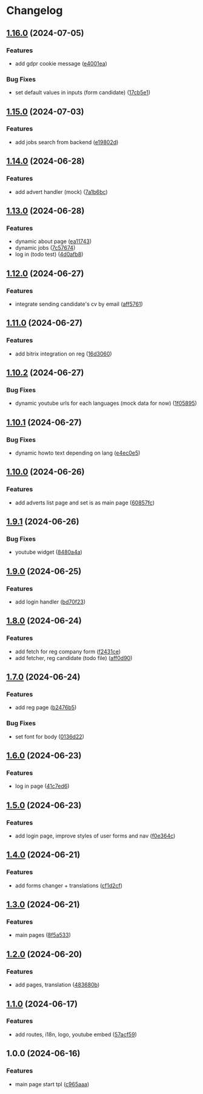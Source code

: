 # Changelog

## [1.16.0](https://github.com/avieljobs/front-web/compare/v1.15.0...v1.16.0) (2024-07-05)


### Features

* add gdpr cookie message ([e4001ea](https://github.com/avieljobs/front-web/commit/e4001eaca6b6334a92fe703ee6b415a321ca17df))


### Bug Fixes

* set default values in inputs (form candidate) ([17cb5e1](https://github.com/avieljobs/front-web/commit/17cb5e1c1acb6d75d777b0546d27ac5de5005852))

## [1.15.0](https://github.com/avieljobs/front-web/compare/v1.14.0...v1.15.0) (2024-07-03)


### Features

* add jobs search from backend ([e19802d](https://github.com/avieljobs/front-web/commit/e19802d3e6e55ee629a16456f49a5c12a988b62f))

## [1.14.0](https://github.com/avieljobs/front-web/compare/v1.13.0...v1.14.0) (2024-06-28)


### Features

* add advert handler (mock) ([7a1b6bc](https://github.com/avieljobs/front-web/commit/7a1b6bc576f2592055202b61427509a54d4f830b))

## [1.13.0](https://github.com/avieljobs/front-web/compare/v1.12.0...v1.13.0) (2024-06-28)


### Features

* dynamic about page ([ea11743](https://github.com/avieljobs/front-web/commit/ea117433d7f29461a6b03eadfaf66a365b35da3c))
* dynamic jobs ([7c57674](https://github.com/avieljobs/front-web/commit/7c576745455380eee252763880ed2494907d9cf8))
* log in (todo test) ([4d0afb8](https://github.com/avieljobs/front-web/commit/4d0afb8737b63779c1193385f5bdd92328cca29e))

## [1.12.0](https://github.com/avieljobs/front-web/compare/v1.11.0...v1.12.0) (2024-06-27)


### Features

* integrate sending candidate's cv by email ([aff5761](https://github.com/avieljobs/front-web/commit/aff57611156b1a9f458004de3376b8d23a546504))

## [1.11.0](https://github.com/avieljobs/front-web/compare/v1.10.2...v1.11.0) (2024-06-27)


### Features

* add bitrix integration on reg ([16d3060](https://github.com/avieljobs/front-web/commit/16d3060a98f78f21c77bbb290f3ebb0553d2efe4))

## [1.10.2](https://github.com/avieljobs/front-web/compare/v1.10.1...v1.10.2) (2024-06-27)


### Bug Fixes

* dynamic youtube urls for each languages (mock data for now) ([1f05895](https://github.com/avieljobs/front-web/commit/1f058955038415d74f0aedc5b77060b8dde7155d))

## [1.10.1](https://github.com/avieljobs/front-web/compare/v1.10.0...v1.10.1) (2024-06-27)


### Bug Fixes

* dynamic howto text depending on lang ([e4ec0e5](https://github.com/avieljobs/front-web/commit/e4ec0e55f220e32524ee03dae3f91de07f2a3d5d))

## [1.10.0](https://github.com/avieljobs/front-web/compare/v1.9.1...v1.10.0) (2024-06-26)


### Features

* add adverts list page and set is as main page ([60857fc](https://github.com/avieljobs/front-web/commit/60857fc0f8b6fa3d74bafddec7ecf2061a81db22))

## [1.9.1](https://github.com/avieljobs/front-web/compare/v1.9.0...v1.9.1) (2024-06-26)


### Bug Fixes

* youtube widget ([8480a4a](https://github.com/avieljobs/front-web/commit/8480a4afcec46af976f1b8618aeffc23e4375115))

## [1.9.0](https://github.com/avieljobs/front-web/compare/v1.8.0...v1.9.0) (2024-06-25)


### Features

* add login handler ([bd70f23](https://github.com/avieljobs/front-web/commit/bd70f23363a2f2b4e4eb2df23aed3437f5f96a2e))

## [1.8.0](https://github.com/avieljobs/front-web/compare/v1.7.0...v1.8.0) (2024-06-24)


### Features

* add fetch for reg company form ([f2431ce](https://github.com/avieljobs/front-web/commit/f2431cedbaeb242ca63013d3752978b28f7dd472))
* add fetcher, reg candidate (todo file) ([aff0d90](https://github.com/avieljobs/front-web/commit/aff0d90366881050f6931632c7df3d6da892e2f0))

## [1.7.0](https://github.com/avieljobs/front-web/compare/v1.6.0...v1.7.0) (2024-06-24)


### Features

* add reg page ([b2476b5](https://github.com/avieljobs/front-web/commit/b2476b571e1b05dc9d764e99e8ff8a292c563e30))


### Bug Fixes

* set font for body ([0136d22](https://github.com/avieljobs/front-web/commit/0136d223425ea8b7d3423a59382af7785717d9ae))

## [1.6.0](https://github.com/avieljobs/front-web/compare/v1.5.0...v1.6.0) (2024-06-23)


### Features

* log in page ([41c7ed6](https://github.com/avieljobs/front-web/commit/41c7ed644f2732da41feb92ddcab92bed56addf6))

## [1.5.0](https://github.com/avieljobs/front-web/compare/v1.4.0...v1.5.0) (2024-06-23)


### Features

* add login page, improve styles of user forms and nav ([f0e364c](https://github.com/avieljobs/front-web/commit/f0e364ca8bab3a78010bd3f51e5b34406f33ab3a))

## [1.4.0](https://github.com/avieljobs/front-web/compare/v1.3.0...v1.4.0) (2024-06-21)


### Features

* add forms changer + translations ([cf1d2cf](https://github.com/avieljobs/front-web/commit/cf1d2cf8d931d6bf8ed114dd93ec2a6c51cf0933))

## [1.3.0](https://github.com/avieljobs/front-web/compare/v1.2.0...v1.3.0) (2024-06-21)


### Features

* main pages ([8f5a533](https://github.com/avieljobs/front-web/commit/8f5a5334047781944336220ff54a7b7537c92384))

## [1.2.0](https://github.com/avieljobs/front-web/compare/v1.1.0...v1.2.0) (2024-06-20)


### Features

* add pages, translation ([483680b](https://github.com/avieljobs/front-web/commit/483680b92eae03d81f9205c92a15170e7f4eff28))

## [1.1.0](https://github.com/avieljobs/front-web/compare/v1.0.0...v1.1.0) (2024-06-17)


### Features

* add routes, i18n, logo, youtube embed ([57acf59](https://github.com/avieljobs/front-web/commit/57acf5927fb6d47a7fa1757d1181ee5404ce2615))

## 1.0.0 (2024-06-16)


### Features

* main page start tpl ([c965aaa](https://github.com/avieljobs/front-web/commit/c965aaa074bf4acf52e1b1f513c159221ff28ddd))

